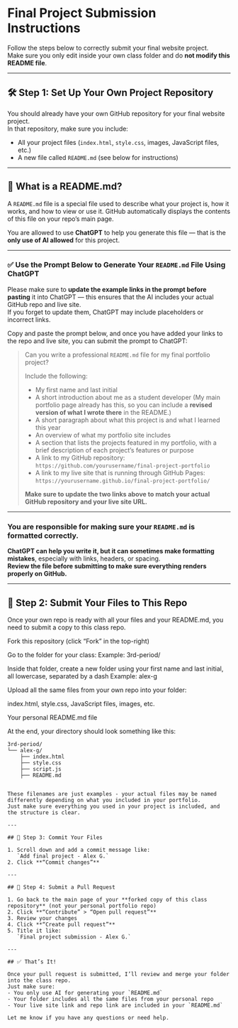 # Final Project Submission Instructions

Follow the steps below to correctly submit your final website project.  
Make sure you only edit inside your own class folder and do **not modify this README file**.

---

## 🛠️ Step 1: Set Up Your Own Project Repository

You should already have your own GitHub repository for your final website project.  
In that repository, make sure you include:

- All your project files (`index.html`, `style.css`, images, JavaScript files, etc.)
- A new file called `README.md` (see below for instructions)

---

## 📄 What is a README.md?

A `README.md` file is a special file used to describe what your project is, how it works, and how to view or use it. GitHub automatically displays the contents of this file on your repo’s main page.

You are allowed to use **ChatGPT** to help you generate this file — that is the **only use of AI allowed** for this project.

---

### ✅ Use the Prompt Below to Generate Your `README.md` File Using ChatGPT

Please make sure to **update the example links in the prompt before pasting** it into ChatGPT — this ensures that the AI includes your actual GitHub repo and live site.  
If you forget to update them, ChatGPT may include placeholders or incorrect links.

Copy and paste the prompt below, and once you have added your links to the repo and live site, you can submit the prompt to ChatGPT:

> Can you write a professional `README.md` file for my final portfolio project?  
>  
> Include the following:  
> - My first name and last initial  
> - A short introduction about me as a student developer (My main portfolio page already has this, so you can include a **revised version of what I wrote there** in the README.)  
> - A short paragraph about what this project is and what I learned this year  
> - An overview of what my portfolio site includes  
> - A section that lists the projects featured in my portfolio, with a brief description of each project’s features or purpose  
> - A link to my GitHub repository: `https://github.com/yourusername/final-project-portfolio`  
> - A link to my live site that is running through GitHub Pages: `https://yourusername.github.io/final-project-portfolio/`  
>  
> **Make sure to update the two links above to match your actual GitHub repository and your live site URL.**

---

### You are responsible for making sure your `README.md` is formatted correctly.  
**ChatGPT can help you write it, but it can sometimes make formatting mistakes**, especially with links, headers, or spacing.  
**Review the file before submitting to make sure everything renders properly on GitHub.**

---

## 📁 Step 2: Submit Your Files to This Repo
Once your own repo is ready with all your files and your README.md, you need to submit a copy to this class repo.

Fork this repository (click “Fork” in the top-right)

Go to the folder for your class:
Example: 3rd-period/

Inside that folder, create a new folder using your first name and last initial, all lowercase, separated by a dash
Example: alex-g

Upload all the same files from your own repo into your folder:

index.html, style.css, JavaScript files, images, etc.

Your personal README.md file

At the end, your directory should look something like this:

```
3rd-period/
└── alex-g/
    ├── index.html
    ├── style.css
    ├── script.js
    ├── README.md


These filenames are just examples - your actual files may be named differently depending on what you included in your portfolio.
Just make sure everything you used in your project is included, and the structure is clear.

---

## 💾 Step 3: Commit Your Files

1. Scroll down and add a commit message like:  
   `Add final project - Alex G.`
2. Click **“Commit changes”**

---

## 🔁 Step 4: Submit a Pull Request

1. Go back to the main page of your **forked copy of this class repository** (not your personal portfolio repo)  
2. Click **“Contribute” > “Open pull request”**  
3. Review your changes  
4. Click **“Create pull request”**  
5. Title it like:  
   `Final project submission - Alex G.`

---

## ✅ That’s It!

Once your pull request is submitted, I’ll review and merge your folder into the class repo.  
Just make sure:
- You only use AI for generating your `README.md`
- Your folder includes all the same files from your personal repo
- Your live site link and repo link are included in your `README.md`

Let me know if you have any questions or need help.
